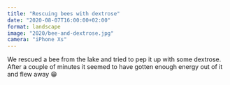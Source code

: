 ```yaml
---
title: "Rescuing bees with dextrose"
date: "2020-08-07T16:00:00+02:00"
format: landscape
image: "2020/bee-and-dextrose.jpg"
camera: "iPhone Xs"
---
```


We rescued a bee from the lake and tried to pep it up with some dextrose. After a couple of minutes it seemed to have gotten enough energy out of it and flew away 😁